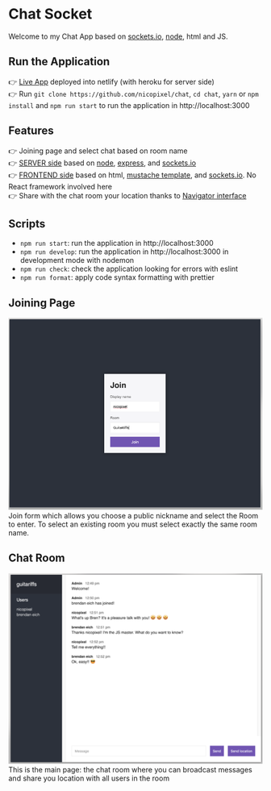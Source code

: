 # Chat Socket

Welcome to my Chat App based on [sockets.io](https://socket.io/),
[node](https://nodejs.org/en/), html and JS.

## Run the Application

👉  [Live App](https://nicopixel-chat.netlify.app/) deployed into netlify (with heroku for server side) <br/>
👉 Run `git clone https://github.com/nicopixel/chat`, `cd chat`, `yarn` or `npm install` and `npm run start` to run the application in http://localhost:3000


## Features

👉 Joining page and select chat based on room name <br/> 👉
[SERVER side](./server/index.js) based on [node](https://nodejs.org/en/),
[express](https://expressjs.com/), and [sockets.io](https://socket.io/) <br/> 👉
[FRONTEND side](./public/js/chat.js) based on html,
[mustache template](https://github.com/janl/mustache.js), and
[sockets.io](https://socket.io/). No React framework involved here <br/> 👉
Share with the chat room your location thanks to
[Navigator interface](https://developer.mozilla.org/en-US/docs/Web/API/Navigator)

## Scripts

-   `npm run start`: run the application in http://localhost:3000
-   `npm run develop`: run the application in http://localhost:3000 in
    development mode with nodemon
-   `npm run check`: check the application looking for errors with eslint
-   `npm run format`: apply code syntax formatting with prettier

## Joining Page

![](./docs/images/chat-joining-room.png) Join form which allows you choose a
public nickname and select the Room to enter. To select an existing room you
must select exactly the same room name.

## Chat Room

![](./docs/images/chat-room.png) This is the main page: the chat room where you
can broadcast messages and share you location with all users in the room

